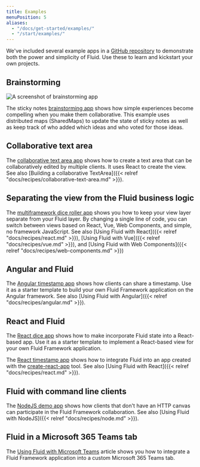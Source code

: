 ```yaml
---
title: Examples
menuPosition: 5
aliases:
  - "/docs/get-started/examples/"
  - "/start/examples/"
---
```


We've included several example apps in a [GitHub repository](https://github.com/microsoft/FluidExamples/) to demonstrate
both the power and simplicity of Fluid. Use these to learn and kickstart your own projects.

## Brainstorming

![A screenshot of brainstorming app](/images/brainstorm-example.png)

The sticky notes [brainstorming app](https://github.com/microsoft/FluidExamples/tree/main/brainstorm)
shows how simple experiences become compelling when you make them collaborative. This example uses distributed
maps (SharedMaps) to update the state of sticky notes as well as keep track of who added which ideas and who
voted for those ideas.

## Collaborative text area

The [collaborative text area app](https://github.com/microsoft/FluidExamples/tree/main/collaborative-text-area/) shows
how to create a text area that can be collaboratively edited by multiple clients. It uses React to create
the view. See also [Building a collaborative TextArea]({{< relref "docs/recipes/collaborative-text-area.md" >}}).

## Separating the view from the Fluid business logic

The [multiframework dice roller app](https://github.com/microsoft/FluidExamples/tree/main/multi-framework-diceroller/)
shows you how to keep your view layer separate from your Fluid layer. By changing a single line
of code, you can switch between views based on React, Vue, Web Components, and simple, no framework
JavaScript. See also [Using Fluid with React]({{< relref "docs/recipes/react.md" >}}),
[Using Fluid with Vue]({{< relref "docs/recipes/vue.md" >}}),
and [Using Fluid with Web Components]({{< relref "docs/recipes/web-components.md" >}})

## Angular and Fluid

The [Angular timestamp app](https://github.com/microsoft/FluidExamples/tree/main/angular-demo/) shows how clients
can share a timestamp. Use it as a starter template to build your own Fluid Framework application on the
Angular framework. See also [Using Fluid with Angular]({{< relref "docs/recipes/angular.md" >}}).

## React and Fluid

The [React dice app](https://github.com/microsoft/FluidExamples/tree/main/react-starter-template/) shows how
to make incorporate Fluid state into a React-based app. Use it as a starter template to implement a
React-based view for your own Fluid Framework application.

The [React timestamp app](https://github.com/microsoft/FluidExamples/tree/main/react-demo) shows how to integrate Fluid into an app created with the [create-react-app](https://create-react-app.dev/) tool. See also [Using Fluid with React]({{< relref "docs/recipes/react.md" >}}).

## Fluid with command line clients

The [NodeJS demo app](https://github.com/microsoft/FluidExamples/tree/main/node-demo) shows how clients
that don't have an HTTP canvas can participate in the Fluid Framework collaboration. See also
[Using Fluid with NodeJS]({{< relref "docs/recipes/node.md" >}}).

## Fluid in a Microsoft 365 Teams tab

The [Using Fluid with Microsoft Teams](https://learn.microsoft.com/en-us/microsoftteams/platform/tabs/how-to/using-fluid-msteam)
article shows you how to integrate a Fluid Framework application into a custom Microsoft 365 Teams tab.

